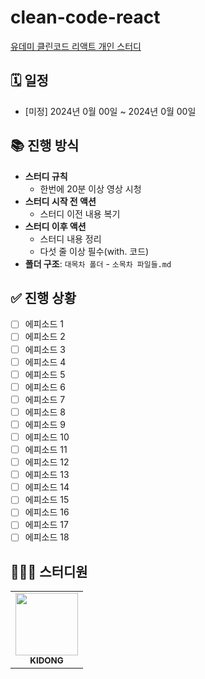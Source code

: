 # clean-code-react

[유데미 클린코드 리액트 개인 스터디](https://www.udemy.com/course/clean-code-react/?couponCode=KEEPLEARNING)

## 🗓️ 일정

- [미정] 2024년 0월 00일 ~ 2024년 0월 00일

## 📚 진행 방식

- **스터디 규칙**
  - 한번에 20분 이상 영상 시청
- **스터디 시작 전 액션**
  - 스터디 이전 내용 복기
- **스터디 이후 액션**
  - 스터디 내용 정리
  - 다섯 줄 이상 필수(with. 코드)
- **폴더 구조**: `대목차 폴더` - `소목차 파일들.md`

## ✅ 진행 상황

- [ ] 에피소드 1
- [ ] 에피소드 2
- [ ] 에피소드 3
- [ ] 에피소드 4
- [ ] 에피소드 5
- [ ] 에피소드 6
- [ ] 에피소드 7
- [ ] 에피소드 8
- [ ] 에피소드 9
- [ ] 에피소드 10
- [ ] 에피소드 11
- [ ] 에피소드 12
- [ ] 에피소드 13
- [ ] 에피소드 14
- [ ] 에피소드 15
- [ ] 에피소드 16
- [ ] 에피소드 17
- [ ] 에피소드 18

## 👩🏻‍💻 스터디원

<table>
  <tr>
     <td align="center"><a href="https://github.com/kimhm0728"><img src="https://firebasestorage.googleapis.com/v0/b/blog-a27f7.appspot.com/o/images%2Fprofile.png?alt=media&token=bf90b865-68b3-41e0-8047-03d837c6b2d9" width="100px;" alt=""/><br /><sub><b>KIDONG</b></sub></a><br /></td>
</tr>
</table>
